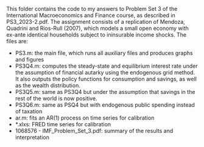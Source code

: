 This folder contains the code to my answers to Problem Set 3 of the International Macroeconomics and Finance course, as described in PS3_2023-2.pdf. The assignment consists of a replication of Mendoza, Quadrini and Rios-Rull (2007), which models a small open economy with ex-ante identical households subject to ininsurable income shocks. The files are:
- PS3.m: the main file, which runs all auxiliary files and produces graphs and figures
- PS3Q4.m: computes the steady-state and equilibrium interest rate under the assumption of financial autarky using the endogenous grid method. It also outputs the policy functions for consumption and savings, as well as the wealth distribution.
- PS3Q5.m: same as PS3Q4 but under the assumption that savings in the rest of the world is now positive.
- PS3Q6.m: same as PSQ4 but with endogenous public spending instead of taxation
- ar.m: fits an AR(1) process on time series for calibration
- *.xlxs: FRED time series for calibration
- 1068576 - IMF_Problem_Set_3.pdf: summary of the results and interpretation

